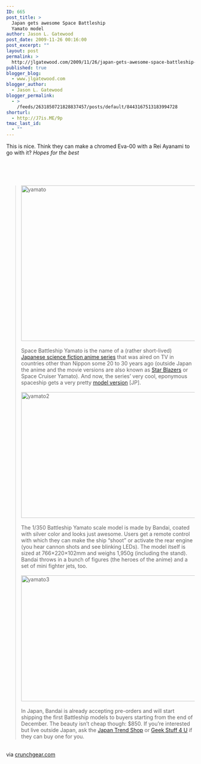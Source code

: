 ```yaml
---
ID: 665
post_title: >
  Japan gets awesome Space Battleship
  Yamato model
author: Jason L. Gatewood
post_date: 2009-11-26 00:16:00
post_excerpt: ""
layout: post
permalink: >
  http://jlgatewood.com/2009/11/26/japan-gets-awesome-space-battleship-yamato-model/
published: true
blogger_blog:
  - www.jlgatewood.com
blogger_author:
  - Jason L. Gatewood
blogger_permalink:
  - >
    /feeds/2631850721828837457/posts/default/8443167513183994728
shorturl:
  - http://J7is.ME/9p
tmac_last_id:
  - ""
---
```

This is nice. Think they can make a chromed Eva-00 with a Rei Ayanami to go with it? *Hopes for the best*<br /><br /><a name='more'></a><br /><div><br /><blockquote><img class="aligncenter size-medium wp-image-126260" title="yamato" src="http://www.jlgatewood.com/wp-content/uploads/2010/10/yamato-620x414.jpg" alt="yamato" width="620" height="414" /><br /><br />Space Battleship Yamato is the name of a (rather short-lived) <a href="http://en.wikipedia.org/wiki/Space_Battleship_Yamato">Japanese science fiction anime series</a> that was aired on TV in countries other than Nippon some 20 to 30 years ago (outside Japan the anime and the movie versions are also known as <a href="http://en.wikipedia.org/wiki/Star_Blazers_%28TV_Series%29">Star Blazers</a> or Space Cruiser Yamato). And now, the series’ very cool, eponymous spaceship gets a very pretty <a href="http://p-bandai.jp/hobby/item-1000004135/">model version</a> [JP].<br /><br /><img class="aligncenter size-full wp-image-126261" title="yamato2" src="http://www.jlgatewood.com/wp-content/uploads/2010/10/yamato2.jpg" alt="yamato2" width="500" height="335" /><br /><br />The 1/350 Battleship Yamato scale model is made by Bandai, coated with silver color and looks just awesome. Users get a remote control with which they can make the ship “shoot” or activate the rear engine (you hear cannon shots and see blinking LEDs). The model itself is sized at 766×220×102mm and weighs 1,950g (including the stand). Bandai throws in a bunch of figures (the heroes of the anime) and a set of mini fighter jets, too.<br /><br /><img class="aligncenter size-full wp-image-126262" title="yamato3" src="http://www.jlgatewood.com/wp-content/uploads/2010/10/yamato3.jpg" alt="yamato3" width="500" height="335" /><br /><br />In Japan, Bandai is already accepting pre-orders and will start shipping the first Battleship models to buyers starting from the end of December. The beauty isn’t cheap though: $850. If you’re interested but live outside Japan, ask the <a href="http://www.japantrendshop.com/">Japan Trend Shop</a> or <a href="http://www.geekstuff4u.com/">Geek Stuff 4 U</a> if they can buy one for you.</blockquote><br /><div>via <a href="http://www.crunchgear.com/2009/11/24/japan-gets-awesome-space-battleship-yamato-model/#comment-1147466">crunchgear.com</a></div><br /></div>